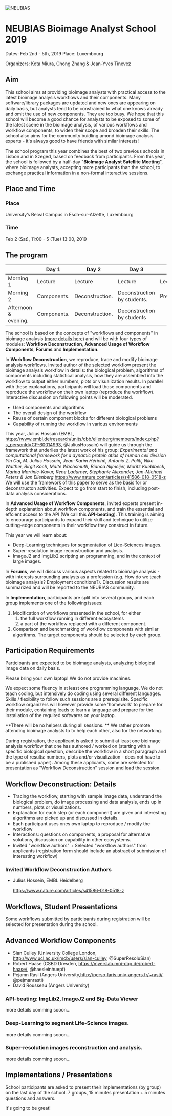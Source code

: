 ![NEUBIAS](http://eubias.org/NEUBIAS/wp-content/uploads/2016/12/NEUBIAS_COST_Logos.png)

# NEUBIAS Bioimage Analyst School 2019

Dates: Feb 2nd - 5th, 2019
Place: Luxembourg

Organizers: Kota Miura, Chong Zhang & Jean-Yves Tinevez

## Aim

This school aims at providing bioimage analysts with practical access to the latest bioimage analysis workflows and their components. Many software/library packages are updated and new ones are appearing on daily basis, but analysts tend to be constrained to what one knows already and omit the use of new components. They are too busy. We hope that this school will become a good chance for analysts to be exposed to some of the latest scene in the bioimage analysis, of various workflows and workflow components, to widen their scope and broaden their skills. The school also aims for the community buidling amond bioimage analysis experts - it's always good to have friends with similar interests!

The school program this year combines the best of two previous schools in Lisbon and in Szeged, based on feedback from participants. From this year, the school is followed by a half-day "**BioImage Analyst Satellite Meeting**", where bioimage analysts, accepting more participants than the school, to exchange practical information in a non-formal interactive sessions. 

## Place and Time

### Place

University’s Belval Campus in Esch-sur-Alzette, Luxembourg 

### Time

Feb 2 (Sat), 11:00  - 5 (Tue) 13:00, 2019

## The program 

|                      | Day 1       | Day 2           | Day 3                       | Day 4         |
| -------------------- | ----------- | --------------- | --------------------------- | ------------- |
| Morning 1            | Lecture     | Lecture         | Lecture                     | Lecture       |
| Morning 2            | Components. | Deconstruction. | Deconstruction by students. | Presentations |
| Afternoon & evening. | Components. | Deconstruction. | Deconstruction by students  |               |

The school is based on the concepts of "workflows and components" in bioimage analysis ([more details here](https://www.authorea.com/users/90123/articles/211121-workflows-and-components-of-bioimage-analysis-the-neubias-concept)) and will be with four types of modules: **Workflow Deconstruction**, **Advanced Usage of Workflow Components**, **Forums** and **Implementation**. 

In **Workflow Deconstruction**, we reproduce, trace and modify bioimage analysis workflows. Invited author of the selected workflow present the bioimage analysis workflow in details: the biological problem, algorithms of components including statistical analysis, how they are assembled into the workflow to output either numbers, plots or visualization results. In parallel with these explanations, participants will load those components and reproduce the workflow on their own laptop (reproduce the workflow). Interactive discussion on following points will be moderated.

- Used components and algorithms
- The overall design of the workflow
- Reuse of certain component blocks for different biological problems
- Capability of running the workflow in various environments 

This year, Julius Hossain (EMBL, https://www.embl.de/research/units/cbb/ellenberg/members/index.php?s_personId=CP-60014993, @JuliusHossain) will guide us through the framework that underlies the latest work of his group:
_Experimental and computational framework for a dynamic protein atlas of human cell division
Yin Cai, M. Julius Hossain, Jean-Karim Hériché, Antonio Z. Politi, Nike Walther, Birgit Koch, Malte Wachsmuth, Bianca Nijmeijer, Moritz Kueblbeck, Marina Martinic-Kavur, Rene Ladurner, Stephanie Alexander, Jan-Michael Peters & Jan Ellenberg_
https://www.nature.com/articles/s41586-018-0518-z
We will use the framework of this paper to serve as the basis for or deconstructon activities. Expect to go from start to finish, including post-data analysis considerations.

In **Advanced Usage of Workflow Components**, invited experts present in-depth explanation about workflow components, and train the essential and effcient access to the API (We call this **API-beating**). This training is aiming to encourage participants to expand their skill and technique to utilize cutting-edge components in their workflow they construct in future. 

This year we will learn about:
- Deep-Learning techniques for segmentation of Lice-Sciences images.
- Super-resolution image reconstruction and analysis.
- ImageJ2 and ImgLib2 scripting an programming, and in the context of large images.

In **Forums**, we will discuss various aspects related to bioimage analysis - with interests surrounding analysts as a profession  (_e.g._ How do we teach bioimage analysis? Employment conditions?). Discussion results are summarized and will be reported to the NEUBIAS community.

In **Implementation**, participants are split into several groups, and each group implements one of the following issues:

1. Modification of workflows presented in the school, for either 
   1. the full workflow running in different ecosystems
   2. a part of the workflow replaced with a different component. 
2. Comparison and benchmarking of workflow components with similar algorithms. The target components should be selected by each group.

## Participation Requirements

Participants are expected to be bioimage analysts, analyzing biological image data on daily basis. 

Please bring your own laptop! We do not provide machines.  

We expect some fluency in at least one programming language. We do not teach coding, but intensively do coding using several different languages. Skills / flexibility to follow such sessions are a prerequisite. Specific workflow organizers will however provide some 'homework' to prepare for their module, containing leads to learn a language and prepare for the installation of the required softwares on your laptop.

**There will be no helpers during all sessions. ** We rather promote attending bioimage analysts to to help each other, also for the networking.

During registration, the applicant is asked to submit at least one bioimage analysis workflow that one has authored / worked on (starting with a specific biological question, describe the workflow in a short paragraph and the type of results: numbers, plots and/or visualization - does not have to be a published paper). Among these applicants, some are selected for presentation as "Workflow Deconstruction" session and lead the session. 

## Workflow Deconstruction: Details

  * Tracing the workflow, starting with sample image data, understand the biological problem, do image processing and data analysis, ends up in numbers, plots or visualizations. 
  * Explanation for each step (or each component) are given and interesting algorithms are picked up and discussed in details. 
  * Each participant uses ones own laptop to reproduce / modify the workflow
  * Interactions: questions on components, a proposal for alternative solutions, discussion on capability in other ecosystems. 
  * Invited "workflow authors" + Selected "workflow authors" from applicants (registration form should include an abstract of submission of interesting workflow)

### Invited Workflow Deconstruction Authors

- Julius Hossein, EMBL Heidelberg

  <https://www.nature.com/articles/s41586-018-0518-z>

## Workflows, Student Presentations

Some workflows submitted by participants during registration will be selected for presentation during the school. 

## Advanced Workflow Components

- Sian Culley (University College London, http://www.ucl.ac.uk/lmcb/users/sian-culley, @SuperResoluSian)
- Robert Haase (CSBD Dresden, https://myerslab.mpi-cbg.de/robert-haase/, @haesleinhuepf)
- Pejamn Rasi (Angers University,http://perso-laris.univ-angers.fr/~rasti/, @pejmanrasti)
- David Rousseau (Angers University)

###  API-beating: ImgLib2, ImageJ2 and Big-Data Viewer

more details comming sooon...

### Deep-Learning to segment Life-Science images.

more details comming sooon...

### Super-resolution images reconstruction and analysis.

more details comming sooon...


## Implementations / Presentations

School participants are asked to present their implementations (by group) on the last day of the school. 7 groups, 15 minutes presentation + 5 minutes questions and answers. 

 




It's going to be great!
